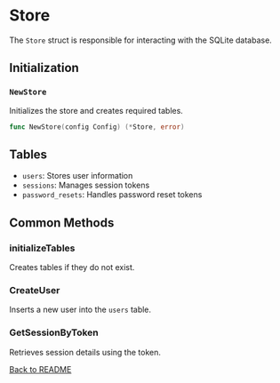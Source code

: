 # Store

The `Store` struct is responsible for interacting with the SQLite database.

## Initialization

### `NewStore`
Initializes the store and creates required tables.
```go
func NewStore(config Config) (*Store, error)
```

## Tables
- `users`: Stores user information
- `sessions`: Manages session tokens
- `password_resets`: Handles password reset tokens

## Common Methods

### **initializeTables**
Creates tables if they do not exist.

### **CreateUser**
Inserts a new user into the `users` table.

### **GetSessionByToken**
Retrieves session details using the token.

[Back to README](./index.md)